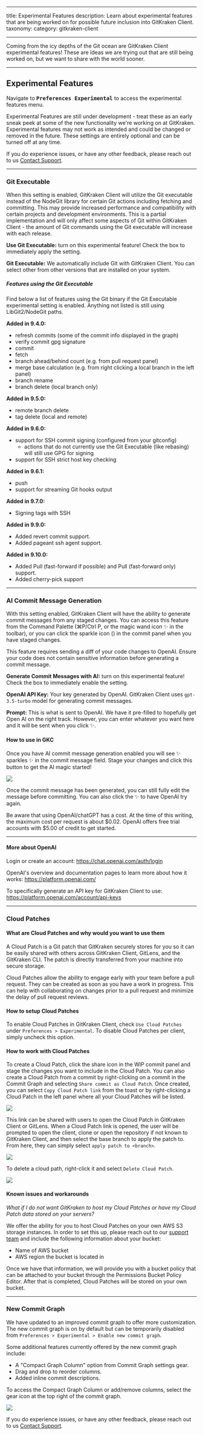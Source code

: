  ---

title: Experimental Features
description: Learn about experimental features that are being worked on for possible future inclusion into GitKraken Client.
taxonomy:
    category: gitkraken-client

---

Coming from the icy depths of the Git ocean are GitKraken Client experimental features! These are ideas we are trying out that are still being worked on, but we want to share with the world sooner. 

---

## Experimental Features

Navigate to <i class="fas fa-cog"></i><kbd><strong>Preferences</strong> <i class='fa fa-caret-right'></i> <strong>Experimental</strong></i></kbd> to access the experimental features menu.

Experimental Features are still under development - treat these as an early sneak peek at some of the new functionality we're working on at GitKraken. Experimental features may not work as intended and could be changed or removed in the future. These settings are entirely optional and can be turned off at any time.

If you do experience issues, or have any other feedback, please reach out to us [Contact Support](https://help.gitkraken.com/gitkraken-client/contact-support/?issue_category__customer_facing_field_=Experimental+feedback&subject=GitKraken+Client+Experimental+feedback).

---

### Git Executable

When this setting is enabled, GitKraken Client will utilize the Git executable instead of the NodeGit library for certain Git actions including fetching and committing. This may provide increased performance and compatibility with certain projects and development environments. This is a partial implementation and will only affect some aspects of Git within GitKraken Client - the amount of Git commands using the Git executable will increase with each release.

**Use Git Executable:** <i class="fa-regular fa-square-check"></i> turn on this experimental feature! Check the box to immediately apply the setting.

**Git Executable:** We automatically include Git with GitKraken Client. You can select other from other versions that are installed on your system. 

##### Features using the Git Executable

Find below a list of features using the Git binary if the Git Executable experimental setting is enabled. Anything not listed is still using LibGit2/NodeGit paths.

**Added in 9.4.0:**
- refresh commits (some of the commit info displayed in the graph)
- verify commit gpg signature
- commit
- fetch
- branch ahead/behind count (e.g. from pull request panel)
- merge base calculation (e.g. from right clicking a local branch in the left panel)
- branch rename
- branch delete (local branch only)

**Added in 9.5.0:**
- remote branch delete
- tag delete (local and remote)

**Added in 9.6.0:**
- support for SSH commit signing (configured from your gitconfig)
    - actions that do not currently use the Git Executable (like rebasing) will still use GPG for signing
- support for SSH strict host key checking

**Added in 9.6.1:**
- push
- support for streaming Git hooks output

**Added in 9.7.0:**
- Signing tags with SSH

**Added in 9.9.0:**
- Added revert commit support.
- Added pageant ssh agent support.

**Added in 9.10.0:**
- Added Pull (fast-forward if possible) and Pull (fast-forward only) support.
- Added cherry-pick support
---

### AI Commit Message Generation

With this setting enabled, GitKraken Client will have the ability to generate commit messages from any staged changes. You can access this feature from the Command Palette (⌘P/Ctrl P, or the magic wand icon ✨ in the toolbar), or you can click the sparkle icon () in the commit panel when you have staged changes.

<div class='callout callout--danger'>
    <p> This feature requires sending a diff of your code changes to OpenAI. Ensure your code does not contain sensitive information before generating a commit message.</p>
</div>

**Generate Commit Messages with AI:** <i class="fa-regular fa-square-check"></i> turn on this experimental feature! Check the box to immediately enable the setting.

**OpenAI API Key:** Your key generated by OpenAI. GitKraken Client uses `gpt-3.5-turbo` model for generating commit messages.

**Prompt:** This is what is sent to OpenAI. We have it pre-filled to hopefully get Open AI on the right track. However, you can enter whatever you want here and it will be sent when you click ✨.

#### How to use in GKC

Once you have AI commit message generation enabled you will see ✨ sparkles ✨ in the commit message field. Stage your changes and click this button to get the AI magic started!

<img src='/wp-content/uploads/gkc-commit-message-ai-gen.gif' class='img-bordered img-responsive center'>

Once the commit message has been generated, you can still fully edit the message before committing. You can also click the ✨ to have OpenAI try again.

<div class='callout callout--danger'>
    <p>Be aware that using OpenAI/chatGPT has a cost. At the time of this writing, the maximum cost per request is about $0.02. OpenAI offers free trial accounts with $5.00 of credit to get started.</p>
</div>

---

#### More about OpenAI

Login or create an account:
https://chat.openai.com/auth/login

OpenAI's overview and documentation pages to learn more about how it works:
https://platform.openai.com/

To specifically generate an API key for GitKraken Client to use:
https://platform.openai.com/account/api-keys 

---

### Cloud Patches

#### What are Cloud Patches and why would you want to use them

A Cloud Patch is a Git patch that GitKraken securely stores for you so it can be easily shared with others across GitKraken Client, GitLens, and the GitKraken CLI. The patch is directly transferred from your machine into secure storage. 

Cloud Patches allow the ability to engage early with your team before a pull request. They can be created as soon as you have a work in progress. This can help with collaborating on changes prior to a pull request and minimize the delay of pull request reviews. 

#### How to setup Cloud Patches

To enable Cloud Patches in GitKraken Client, check `Use Cloud Patches` under `Preferences > Experimental`. To disable Cloud Patches per client, simply uncheck this option.

#### How to work with Cloud Patches

To create a Cloud Patch, click the share icon <i class="fa-solid fa-share"></i> in the WIP commit panel and stage the changes you want to include in the Cloud Patch. You can also create a Cloud Patch from a commit by right-clicking on a commit in the Commit Graph and selecting `Share commit as Cloud Patch`. Once created, you can select `Copy Cloud Patch link` from the toast or by right-clicking a Cloud Patch in the left panel where all your Cloud Patches will be listed.

<img src='/wp-content/uploads/gkc-create-cloud-patch.png' class='img-bordered img-responsive center'>

This link can be shared with users to open the Cloud Patch in GitKraken Client or GitLens. When a Cloud Patch link is opened, the user will be prompted to open the client, clone or open the repository if not known to GitKraken Client, and then select the base branch to apply the patch to. From here, they can simply select `apply patch to <branch>`. 

<img src='/wp-content/uploads/gkc-apply-cloud-patch-example.gif' class='img-bordered img-responsive center'>

To delete a cloud path, right-click it and select `Delete Cloud Patch`.

<img src="/wp-content/uploads/gkc-delete-cloud-patch.png" class="img-bordered img-responsive center">

#### Known issues and workarounds

*What if I do not want GitKraken to host my Cloud Patches or have my Cloud Patch data stored on your servers?*

We offer the ability for you to host Cloud Patches on your own AWS S3 storage instances. In order to set this up, please reach out to our [support team](https://help.gitkraken.com/gitkraken-client/contact-support/) and include the following information about your bucket:
 
 - Name of AWS bucket
 - AWS region the bucket is located in

 Once we have that information, we will provide you with a bucket policy that can be attached to your bucket through the Permissions Bucket Policy Editor. After that is completed, Cloud Patches will be stored on your own bucket. 
 
---

### New Commit Graph

We have updated to an improved commit graph to offer more customization. The new commit graph is on by default but can be temporarily disabled from `Preferences > Experimental > Enable new commit graph`.

Some additional features currently offered by the new commit graph include:

- A "Compact Graph Column" option from Commit Graph settings gear.
- Drag and drop to reorder columns.
- Added inline commit descriptions.

To access the Compact Graph Column or add/remove columns, select the gear icon at the top right of the commit graph.

<img src='/wp-content/uploads/gkc-commit-graph-settings.png' class='img-bordered img-responsive center'>

If you do experience issues, or have any other feedback, please reach out to us [Contact Support](https://help.gitkraken.com/gitkraken-client/contact-support/?issue_category__customer_facing_field_=Experimental+feedback&subject=GitKraken+Client+Experimental+feedback).